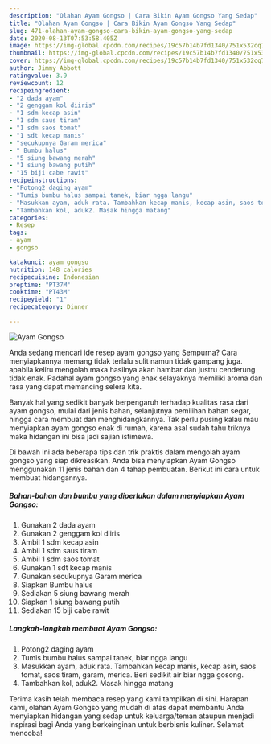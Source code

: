 ```yaml
---
description: "Olahan Ayam Gongso | Cara Bikin Ayam Gongso Yang Sedap"
title: "Olahan Ayam Gongso | Cara Bikin Ayam Gongso Yang Sedap"
slug: 471-olahan-ayam-gongso-cara-bikin-ayam-gongso-yang-sedap
date: 2020-08-13T07:53:58.405Z
image: https://img-global.cpcdn.com/recipes/19c57b14b7fd1340/751x532cq70/ayam-gongso-foto-resep-utama.jpg
thumbnail: https://img-global.cpcdn.com/recipes/19c57b14b7fd1340/751x532cq70/ayam-gongso-foto-resep-utama.jpg
cover: https://img-global.cpcdn.com/recipes/19c57b14b7fd1340/751x532cq70/ayam-gongso-foto-resep-utama.jpg
author: Jimmy Abbott
ratingvalue: 3.9
reviewcount: 12
recipeingredient:
- "2 dada ayam"
- "2 genggam kol diiris"
- "1 sdm kecap asin"
- "1 sdm saus tiram"
- "1 sdm saos tomat"
- "1 sdt kecap manis"
- "secukupnya Garam merica"
- " Bumbu halus"
- "5 siung bawang merah"
- "1 siung bawang putih"
- "15 biji cabe rawit"
recipeinstructions:
- "Potong2 daging ayam"
- "Tumis bumbu halus sampai tanek, biar ngga langu"
- "Masukkan ayam, aduk rata. Tambahkan kecap manis, kecap asin, saos tomat, saos tiram, garam, merica. Beri sedikit air biar ngga gosong."
- "Tambahkan kol, aduk2. Masak hingga matang"
categories:
- Resep
tags:
- ayam
- gongso

katakunci: ayam gongso 
nutrition: 148 calories
recipecuisine: Indonesian
preptime: "PT37M"
cooktime: "PT43M"
recipeyield: "1"
recipecategory: Dinner

---
```



![Ayam Gongso](https://img-global.cpcdn.com/recipes/19c57b14b7fd1340/751x532cq70/ayam-gongso-foto-resep-utama.jpg)

Anda sedang mencari ide resep ayam gongso yang Sempurna? Cara menyiapkannya memang tidak terlalu sulit namun tidak gampang juga. apabila keliru mengolah maka hasilnya akan hambar dan justru cenderung tidak enak. Padahal ayam gongso yang enak selayaknya memiliki aroma dan rasa yang dapat memancing selera kita.

Banyak hal yang sedikit banyak berpengaruh terhadap kualitas rasa dari ayam gongso, mulai dari jenis bahan, selanjutnya pemilihan bahan segar, hingga cara membuat dan menghidangkannya. Tak perlu pusing kalau mau menyiapkan ayam gongso enak di rumah, karena asal sudah tahu triknya maka hidangan ini bisa jadi sajian istimewa.




Di bawah ini ada beberapa tips dan trik praktis dalam mengolah ayam gongso yang siap dikreasikan. Anda bisa menyiapkan Ayam Gongso menggunakan 11 jenis bahan dan 4 tahap pembuatan. Berikut ini cara untuk membuat hidangannya.

<!--inarticleads1-->

##### Bahan-bahan dan bumbu yang diperlukan dalam menyiapkan Ayam Gongso:

1. Gunakan 2 dada ayam
1. Gunakan 2 genggam kol diiris
1. Ambil 1 sdm kecap asin
1. Ambil 1 sdm saus tiram
1. Ambil 1 sdm saos tomat
1. Gunakan 1 sdt kecap manis
1. Gunakan secukupnya Garam merica
1. Siapkan  Bumbu halus
1. Sediakan 5 siung bawang merah
1. Siapkan 1 siung bawang putih
1. Sediakan 15 biji cabe rawit




<!--inarticleads2-->

##### Langkah-langkah membuat Ayam Gongso:

1. Potong2 daging ayam
1. Tumis bumbu halus sampai tanek, biar ngga langu
1. Masukkan ayam, aduk rata. Tambahkan kecap manis, kecap asin, saos tomat, saos tiram, garam, merica. Beri sedikit air biar ngga gosong.
1. Tambahkan kol, aduk2. Masak hingga matang




Terima kasih telah membaca resep yang kami tampilkan di sini. Harapan kami, olahan Ayam Gongso yang mudah di atas dapat membantu Anda menyiapkan hidangan yang sedap untuk keluarga/teman ataupun menjadi inspirasi bagi Anda yang berkeinginan untuk berbisnis kuliner. Selamat mencoba!
